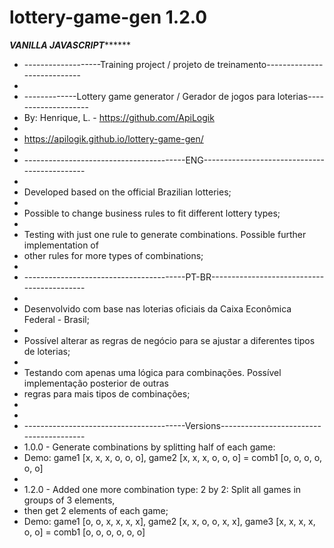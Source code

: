 # lottery-game-gen 1.2.0
*************************************VANILLA JAVASCRIPT*******************************************
* -------------------Training project / projeto de treinamento----------------------------
*
* -------------Lottery game generator / Gerador de jogos para loterias--------------------
* By: Henrique, L. - https://github.com/ApiLogik
* 
* https://apilogik.github.io/lottery-game-gen/
*
* ----------------------------------------ENG---------------------------------------------
*
* Developed based on the official Brazilian lotteries;
*
* Possible to change business rules to fit different lottery types;
*
* Testing with just one rule to generate combinations. Possible further implementation of 
* other rules for more types of combinations;
* 
* ----------------------------------------PT-BR-------------------------------------------
* 
* Desenvolvido com base nas loterias oficiais da Caixa Econômica Federal - Brasil;
*
* Possível alterar as regras de negócio para se ajustar a diferentes tipos de loterias;
*
* Testando com apenas uma lógica para combinações. Possível implementação posterior de outras
* regras para mais tipos de combinações;
*
*
* ----------------------------------------Versions----------------------------------------
* 1.0.0 - Generate combinations by splitting half of each game:
* Demo: game1 [x, x, x, o, o, o], game2 [x, x, x, o, o, o] = comb1 [o, o, o, o, o, o]
*
* 1.2.0 - Added one more combination type: 2 by 2: Split all games in groups of 3 elements,
* then get 2 elements of each game;
* Demo: game1 [o, o, x, x, x, x], game2 [x, x, o, o, x, x], game3 [x, x, x, x, o, o] = comb1 [o, o, o, o, o, o]
